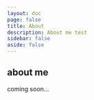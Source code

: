 ```yaml
---
layout: doc
page: false
title: About
description: About me test
sidebar: false
aside: false
---
```


## about me

coming soon...
